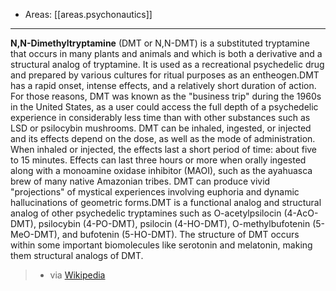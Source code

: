 
- Areas: [[areas.psychonautics]]

---

**N,N-Dimethyltryptamine** (DMT or N,N-DMT) is a substituted tryptamine that occurs in many plants and animals and which is both a derivative and a structural analog of tryptamine. It is used as a recreational psychedelic drug and prepared by various cultures for ritual purposes as an entheogen.DMT has a rapid onset, intense effects, and a relatively short duration of action. For those reasons, DMT was known as the "business trip" during the 1960s in the United States, as a user could access the full depth of a psychedelic experience in considerably less time than with other substances such as LSD or psilocybin mushrooms. DMT can be inhaled, ingested, or injected and its effects depend on the dose, as well as the mode of administration. When inhaled or injected, the effects last a short period of time: about five to 15 minutes. Effects can last three hours or more when orally ingested along with a monoamine oxidase inhibitor (MAOI), such as the ayahuasca brew of many native Amazonian tribes. DMT can produce vivid "projections" of mystical experiences involving euphoria and dynamic hallucinations of geometric forms.DMT is a functional analog and structural analog of other psychedelic tryptamines such as O-acetylpsilocin (4-AcO-DMT), psilocybin (4-PO-DMT), psilocin (4-HO-DMT), O-methylbufotenin (5-MeO-DMT), and bufotenin (5-HO-DMT). The structure of DMT occurs within some important biomolecules like serotonin and melatonin, making them structural analogs of DMT.

> - via [Wikipedia](https://en.wikipedia.org/wiki/N,N-Dimethyltryptamine)
